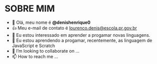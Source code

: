 # SOBRE MIM 

- 👋 Olá, meu nome é **@denishenrique0**
- :+1: Meu e-mail de contato é lourenco.denis@escola.pr.gov.br
- 👀 Eu estou interessado em aprender a progamar novas linguagens.
- 🌱 Eu estou aprendendo a progamar, recentemente, as linguagem de JavaScript e Scratch
- 💞️ I’m looking to collaborate on ...
- 📫 How to reach me ...

<!---
denishenrique0/denishenrique0 is a ✨ special ✨ repository because its `README.md` (this file) appears on your GitHub profile.
You can click the Preview link to take a look at your changes.
--->
